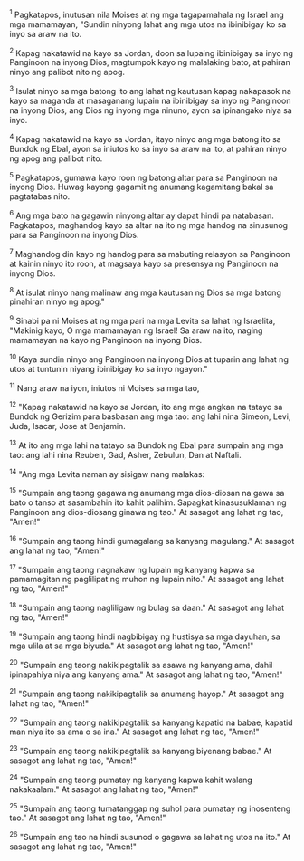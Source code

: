 <sup>1</sup>
Pagkatapos, inutusan nila Moises at ng mga tagapamahala ng Israel ang mga mamamayan, "Sundin ninyong lahat ang mga utos na ibinibigay ko sa inyo sa araw na ito. 

<sup>2</sup>
Kapag nakatawid na kayo sa Jordan, doon sa lupaing ibinibigay sa inyo ng Panginoon na inyong Dios, magtumpok kayo ng malalaking bato, at pahiran ninyo ang palibot nito ng apog. 

<sup>3</sup>
Isulat ninyo sa mga batong ito ang lahat ng kautusan kapag nakapasok na kayo sa maganda at masaganang lupain na ibinibigay sa inyo ng Panginoon na inyong Dios, ang Dios ng inyong mga ninuno, ayon sa ipinangako niya sa inyo. 

<sup>4</sup>
Kapag nakatawid na kayo sa Jordan, itayo ninyo ang mga batong ito sa Bundok ng Ebal, ayon sa iniutos ko sa inyo sa araw na ito, at pahiran ninyo ng apog ang palibot nito. 

<sup>5</sup>
Pagkatapos, gumawa kayo roon ng batong altar para sa Panginoon na inyong Dios. Huwag kayong gagamit ng anumang kagamitang bakal sa pagtatabas nito. 

<sup>6</sup>
Ang mga bato na gagawin ninyong altar ay dapat hindi pa natabasan. Pagkatapos, maghandog kayo sa altar na ito ng mga handog na sinusunog para sa Panginoon na inyong Dios. 

<sup>7</sup>
Maghandog din kayo ng handog para sa mabuting relasyon sa Panginoon at kainin ninyo ito roon, at magsaya kayo sa presensya ng Panginoon na inyong Dios. 

<sup>8</sup>
At isulat ninyo nang malinaw ang mga kautusan ng Dios sa mga batong pinahiran ninyo ng apog." 

<sup>9</sup>
Sinabi pa ni Moises at ng mga pari na mga Levita sa lahat ng Israelita, "Makinig kayo, O mga mamamayan ng Israel! Sa araw na ito, naging mamamayan na kayo ng Panginoon na inyong Dios. 

<sup>10</sup>
Kaya sundin ninyo ang Panginoon na inyong Dios at tuparin ang lahat ng utos at tuntunin niyang ibinibigay ko sa inyo ngayon." 

<sup>11</sup>
Nang araw na iyon, iniutos ni Moises sa mga tao, 

<sup>12</sup>
"Kapag nakatawid na kayo sa Jordan, ito ang mga angkan na tatayo sa Bundok ng Gerizim para basbasan ang mga tao: ang lahi nina Simeon, Levi, Juda, Isacar, Jose at Benjamin. 

<sup>13</sup>
At ito ang mga lahi na tatayo sa Bundok ng Ebal para sumpain ang mga tao: ang lahi nina Reuben, Gad, Asher, Zebulun, Dan at Naftali. 

<sup>14</sup>
"Ang mga Levita naman ay sisigaw nang malakas: 

<sup>15</sup>
"Sumpain ang taong gagawa ng anumang mga dios-diosan na gawa sa bato o tanso at sasambahin ito kahit palihim. Sapagkat kinasusuklaman ng Panginoon ang dios-diosang ginawa ng tao." At sasagot ang lahat ng tao, "Amen!" 

<sup>16</sup>
"Sumpain ang taong hindi gumagalang sa kanyang magulang." At sasagot ang lahat ng tao, "Amen!" 

<sup>17</sup>
"Sumpain ang taong nagnakaw ng lupain ng kanyang kapwa sa pamamagitan ng paglilipat ng muhon ng lupain nito." At sasagot ang lahat ng tao, "Amen!" 

<sup>18</sup>
"Sumpain ang taong nagliligaw ng bulag sa daan." At sasagot ang lahat ng tao, "Amen!" 

<sup>19</sup>
"Sumpain ang taong hindi nagbibigay ng hustisya sa mga dayuhan, sa mga ulila at sa mga biyuda." At sasagot ang lahat ng tao, "Amen!" 

<sup>20</sup>
"Sumpain ang taong nakikipagtalik sa asawa ng kanyang ama, dahil ipinapahiya niya ang kanyang ama." At sasagot ang lahat ng tao, "Amen!" 

<sup>21</sup>
"Sumpain ang taong nakikipagtalik sa anumang hayop." At sasagot ang lahat ng tao, "Amen!" 

<sup>22</sup>
"Sumpain ang taong nakikipagtalik sa kanyang kapatid na babae, kapatid man niya ito sa ama o sa ina." At sasagot ang lahat ng tao, "Amen!" 

<sup>23</sup>
"Sumpain ang taong nakikipagtalik sa kanyang biyenang babae." At sasagot ang lahat ng tao, "Amen!" 

<sup>24</sup>
"Sumpain ang taong pumatay ng kanyang kapwa kahit walang nakakaalam." At sasagot ang lahat ng tao, "Amen!" 

<sup>25</sup>
"Sumpain ang taong tumatanggap ng suhol para pumatay ng inosenteng tao." At sasagot ang lahat ng tao, "Amen!" 

<sup>26</sup>
"Sumpain ang tao na hindi susunod o gagawa sa lahat ng utos na ito." At sasagot ang lahat ng tao, "Amen!"